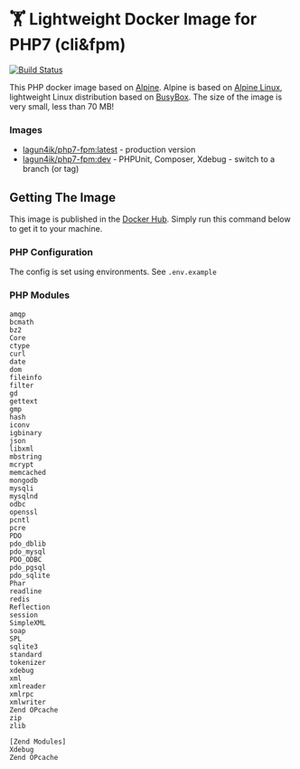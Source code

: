 # 🏋 Lightweight Docker Image for PHP7 (cli&fpm)
 [![Build Status](https://travis-ci.org/lagun4ik/docker-php7-fpm.svg)](https://travis-ci.org/lagun4ik/docker-php7-fpm)

This PHP docker image based on [Alpine](https://hub.docker.com/_/alpine/). Alpine is based on [Alpine Linux](http://www.alpinelinux.org), lightweight Linux distribution based on [BusyBox](https://hub.docker.com/_/busybox/). The size of the image is very small, less than 70 MB!

### Images

* [lagun4ik/php7-fpm:latest](https://hub.docker.com/r/lagun4ik/php7-fpm/) - production version
* [lagun4ik/php7-fpm:dev](https://hub.docker.com/r/lagun4ik/php7-fpm/) - PHPUnit, Composer, Xdebug - switch to a branch (or tag) 

## Getting The Image

This image is published in the [Docker Hub](https://hub.docker.com/r/lagun4ik/php7-fpm/). Simply run this command below to get it to your machine.
    
### PHP Configuration

The config is set using environments. See `.env.example`

### PHP Modules
```
amqp
bcmath
bz2
Core
ctype
curl
date
dom
fileinfo
filter
gd
gettext
gmp
hash
iconv
igbinary
json
libxml
mbstring
mcrypt
memcached
mongodb
mysqli
mysqlnd
odbc
openssl
pcntl
pcre
PDO
pdo_dblib
pdo_mysql
PDO_ODBC
pdo_pgsql
pdo_sqlite
Phar
readline
redis
Reflection
session
SimpleXML
soap
SPL
sqlite3
standard
tokenizer
xdebug
xml
xmlreader
xmlrpc
xmlwriter
Zend OPcache
zip
zlib

[Zend Modules]
Xdebug
Zend OPcache
```
